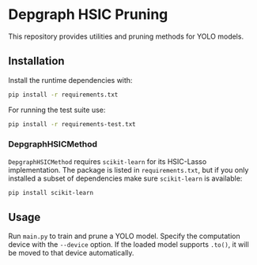 # Depgraph HSIC Pruning

This repository provides utilities and pruning methods for YOLO models.

## Installation

Install the runtime dependencies with:

```bash
pip install -r requirements.txt
```

For running the test suite use:

```bash
pip install -r requirements-test.txt
```

### DepgraphHSICMethod

`DepgraphHSICMethod` requires `scikit-learn` for its HSIC-Lasso implementation.
The package is listed in `requirements.txt`, but if you only installed a subset of
dependencies make sure `scikit-learn` is available:

```bash
pip install scikit-learn
```

## Usage

Run `main.py` to train and prune a YOLO model. Specify the computation device
with the `--device` option. If the loaded model supports `.to()`, it will be
moved to that device automatically.

